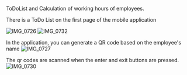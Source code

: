 ToDoList and Calculation of working hours of employees.

There is a ToDo List on the first page of the mobile application

![IMG_0726](https://github.com/tooday94/ToDoListDemo/assets/136995675/d7ebc80d-206d-4486-afd9-88766688e0cb)
![IMG_0732](https://github.com/tooday94/ToDoListDemo/assets/136995675/da51db4e-01fd-456a-bc7f-916eea48333b)

In the application, you can generate a QR code based on the employee's name
![IMG_0727](https://github.com/tooday94/ToDoListDemo/assets/136995675/caa025d8-09b8-4c0c-b648-c83aba3b54dd)

The qr codes are scanned when the enter and exit buttons are pressed.
![IMG_0730](https://github.com/tooday94/ToDoListDemo/assets/136995675/97a7de2d-8df4-47c2-b652-00a6794131ff)
